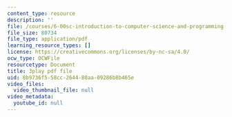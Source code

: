 ```yaml
---
content_type: resource
description: ''
file: /courses/6-00sc-introduction-to-computer-science-and-programming-spring-2011/8b9736f558cc264480aa09286b8b465e_C2BBAW78fYg.pdf
file_size: 80734
file_type: application/pdf
learning_resource_types: []
license: https://creativecommons.org/licenses/by-nc-sa/4.0/
ocw_type: OCWFile
resourcetype: Document
title: 3play pdf file
uid: 8b9736f5-58cc-2644-80aa-09286b8b465e
video_files:
  video_thumbnail_file: null
video_metadata:
  youtube_id: null
---
```


